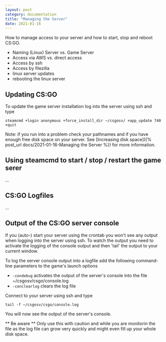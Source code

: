 ```yaml
---
layout: post
category: documentation
title: "Managing the Server"
date: 2021-01-16
---
```


How to manage access to your server and how to start, stop and reboot CS:GO.


* Naming (Linux) Server vs. Game Server
* Access via AWS vs. direct access
* Access by ssh
* Access by filezilla
* linux server updates
* rebooting the linux server



## Updating CS:GO ##

To update the game server installation log into the server using ssh and type

    steamcmd +login anonymous +force_install_dir ~/csgosv/ +app_update 740 +quit

Note: if you run into a problem check your pathnames and if you have enough free disk space on your server. See [Increasing disk space]({% post_url docs/2021-01-16-Managing the Server %}) for more information.

## Using steamcmd to start / stop / restart the game serer ##

...

## CS:GO Logfiles ##

...

## Output of the CS:GO server console ##

If you (auto-) start your server using the crontab you won't see any output when logging into the server using ssh. To watch the output you need to activate the logging of the console output and then 'tail' the output to your current window.

To log the server console output into a logfile add the following command-line parameters to the game's launch options 

* `-condebug` activates the output of the server's console into the file ~/csgosv/csgo/console.log 
* `-conclearlog` clears the log file

Connect to your server using ssh and type

    tail -f ~/csgosv/csgo/console.log

You will now see the output of the server's console.

** Be aware ** Only use this with caution and while you are monitorin the file as the log file can grow very quickly and might even fill up your whole disk space.





